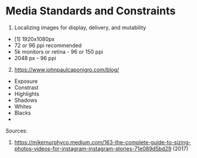 # Media Standards and Constraints

1. Localizing images for display, delivery, and mutability


- [1] 1920x1080px
-   72 or 96 ppi recommended
-   5k monitors or retina - 96 or 150 ppi
-   2048 px - 96 ppi


2. https://www.johnpaulcaponigro.com/blog/
- Exposure
- Constrast
- Highlights
- Shadows
- Whites
- Blacks
- 




Sources:
1. https://mikemurphyco.medium.com/163-the-complete-guide-to-sizing-photos-videos-for-instagram-instagram-stories-71e089d5bd29 (2017)
